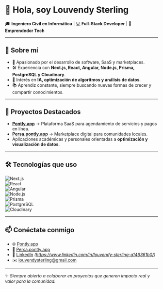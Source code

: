 # 👋 Hola, soy Louvendy Sterling  

🎓 **Ingeniero Civil en Informática** | 💻 **Full-Stack Developer** | 🚀 **Emprendedor Tech**  

---

## 🌟 Sobre mí
- 📌 Apasionado por el desarrollo de software, SaaS y marketplaces.  
- 🛠️ Experiencia con **Next.js, React, Angular, Node.js, Prisma, PostgreSQL y Cloudinary**.  
- 🤖 Interés en **IA, optimización de algoritmos y análisis de datos**.  
- 📚 Aprendiz constante, siempre buscando nuevas formas de crecer y compartir conocimientos.  

---

## 🚀 Proyectos Destacados
- **[Pontly.app](https://pontly.app)** → Plataforma SaaS para agendamiento de servicios y pagos en línea.  
- **[Persa.pontly.app](https://persa.pontly.app)** → Marketplace digital para comunidades locales.  
- Aplicaciones académicas y personales orientadas a **optimización y visualización de datos**.  

---

## 🛠️ Tecnologías que uso
![Next.js](https://img.shields.io/badge/Next.js-black?logo=next.js&logoColor=white)  
![React](https://img.shields.io/badge/React-20232A?logo=react&logoColor=61DAFB)  
![Angular](https://img.shields.io/badge/Angular-DD0031?logo=angular&logoColor=white)  
![Node.js](https://img.shields.io/badge/Node.js-43853D?logo=node.js&logoColor=white)  
![Prisma](https://img.shields.io/badge/Prisma-2D3748?logo=prisma&logoColor=white)  
![PostgreSQL](https://img.shields.io/badge/PostgreSQL-316192?logo=postgresql&logoColor=white)  
![Cloudinary](https://img.shields.io/badge/Cloudinary-3448C5?logo=cloudinary&logoColor=white)  

---

## 📫 Conéctate conmigo
- 🌐 [Pontly.app](https://pontly.app)
- 🛒 [Persa.pontly.app](https://persa.pontly.app)  
- 💼 [LinkedIn]([https://www.linkedin.com](https://www.linkedin.com/in/louvendy-sterling-a146361b0/)) *(https://www.linkedin.com/in/louvendy-sterling-a146361b0/)*  
- ✉️ louvendysterling@gmail.com

---

✨ *Siempre abierto a colaborar en proyectos que generen impacto real y valor para la comunidad.*

